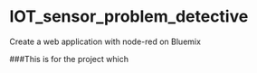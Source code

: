 # IOT_sensor_problem_detective
Create a web application with node-red on Bluemix



###This is for the project which 
